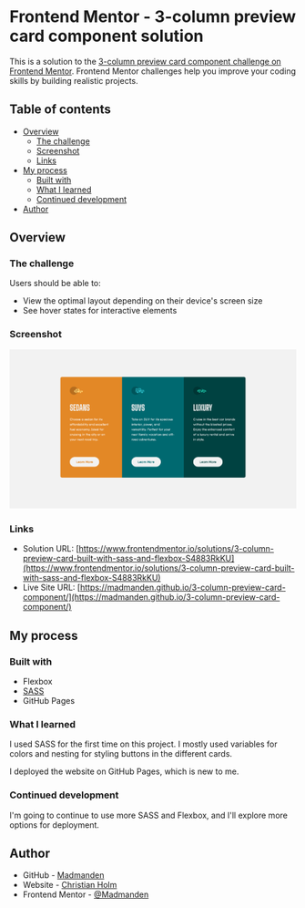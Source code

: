 # Frontend Mentor - 3-column preview card component solution

This is a solution to the [3-column preview card component challenge on Frontend Mentor](https://www.frontendmentor.io/challenges/3column-preview-card-component-pH92eAR2-). Frontend Mentor challenges help you improve your coding skills by building realistic projects. 

## Table of contents

- [Overview](#overview)
  - [The challenge](#the-challenge)
  - [Screenshot](#screenshot)
  - [Links](#links)
- [My process](#my-process)
  - [Built with](#built-with)
  - [What I learned](#what-i-learned)
  - [Continued development](#continued-development)
- [Author](#author)


## Overview

### The challenge

Users should be able to:

- View the optimal layout depending on their device's screen size
- See hover states for interactive elements

### Screenshot

![](./screenshot.png)


### Links

- Solution URL: [https://www.frontendmentor.io/solutions/3-column-preview-card-built-with-sass-and-flexbox-S4883RkKU](https://www.frontendmentor.io/solutions/3-column-preview-card-built-with-sass-and-flexbox-S4883RkKU)
- Live Site URL: [https://madmanden.github.io/3-column-preview-card-component/](https://madmanden.github.io/3-column-preview-card-component/)

## My process

### Built with

- Flexbox
- [SASS](https://sass-lang.com)
- GitHub Pages


### What I learned

I used SASS for the first time on this project. I mostly used variables for colors and nesting for styling buttons in the different cards.

I deployed the website on GitHub Pages, which is new to me.


### Continued development

I'm going to continue to use more SASS and Flexbox, and I'll explore more options for deployment.

## Author

- GitHub - [Madmanden](https://github.com/Madmanden)
- Website - [Christian Holm](https://www.christianholm.dev)
- Frontend Mentor - [@Madmanden](https://www.frontendmentor.io/profile/Madmanden)
